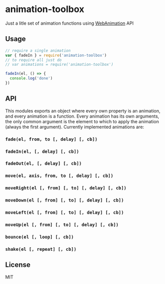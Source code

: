 # animation-toolbox

Just a litle set of animation functions using [WebAnimation][WebAnimation] API

## Usage

```js
// require a single animation
var { fadeIn } = require('animation-toolbox')
// to require all just do
// var animations = require('animation-toolbox')

fadeIn(el, () => {
  console.log('done')
})
```

## API

This modules exports an object where every own property is an animation, and 
every animation is a function. Every animation has its own arguments, the only 
common argument is the element to which to apply the animation (always the first 
argument). Currently implemented animations are:

### `fade(el, from, to [, delay] [, cb])`
### `fadeIn(el, [, delay] [, cb])`
### `fadeOut(el, [, delay] [, cb])`
### `move(el, axis, from, to [, delay] [, cb])`
### `moveRight(el [, from] [, to] [, delay] [, cb])`
### `moveDown(el [, from] [, to] [, delay] [, cb])`
### `moveLeft(el [, from] [, to] [, delay] [, cb])`
### `moveUp(el [, from] [, to] [, delay] [, cb])`
### `bounce(el [, loop] [, cb])`
### `shake(el [, repeat] [, cb])`

## License
MIT

[WebAnimation]: https://developer.mozilla.org/en-US/docs/Web/API/Web_Animations_API
